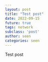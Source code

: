 ```yaml
---
layout: post
title: "Test post"
date: 2022-09-15
future: true
tags: network
subclass: 'post'
author: seen
categories: seen
---
```


Test post
